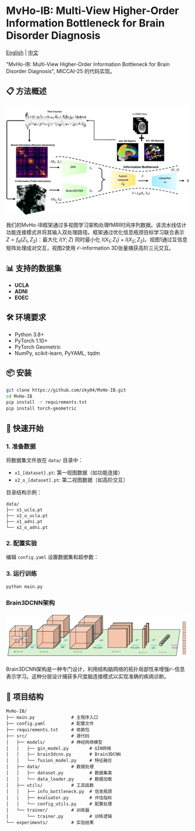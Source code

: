 # MvHo-IB: Multi-View Higher-Order Information Bottleneck for Brain Disorder Diagnosis

[English](README.md) | [中文](README_ch.md)

"MvHo-IB: Multi-View Higher-Order Information Bottleneck for Brain Disorder Diagnosis", MICCAI-25 的代码实现。

## 📋 方法概述

![MvHo-IB Framework Overview](images/ovreview.png)

我们的MvHo-IB框架通过多视图学习架构处理fMRI时间序列数据。该流水线估计功能连接模式并将其输入双处理路径。框架通过优化信息瓶颈目标学习联合表示 $Z = f_{\theta}(Z_1, Z_2)$：最大化 $I(Y; Z)$ 同时最小化 $I(X_1; Z_1) + I(X_2; Z_2)$。视图1通过互信息矩阵处理成对交互，视图2使用 $\mathcal{O}$-information 3D张量捕获高阶三元交互。

## 📊 支持的数据集

- **UCLA**
- **ADNI**
- **EOEC**

## 🛠️ 环境要求

- Python 3.8+
- PyTorch 1.10+
- PyTorch Geometric
- NumPy, scikit-learn, PyYAML, tqdm

## 📦 安装

```bash
git clone https://github.com/zky04/MvHo-IB.git
cd MvHo-IB
pip install -r requirements.txt
pip install torch-geometric
```

## 🎯 快速开始

### 1. 准备数据
将数据集文件放在 `data/` 目录中：
- `x1_[dataset].pt`: 第一视图数据（如功能连接）
- `x2_o_[dataset].pt`: 第二视图数据（如高阶交互）

目录结构示例：
```
data/
├── x1_ucla.pt
├── x2_o_ucla.pt
├── x1_adni.pt
└── x2_o_adni.pt
```

### 2. 配置实验
编辑 `config.yaml` 设置数据集和超参数：

### 3. 运行训练
```bash
python main.py
```
### Brain3DCNN架构

![Brain3DCNN Architecture](images/3DBrainCNN.png)

Brain3DCNN架构是一种专门设计，利用结构脑网络的拓扑局部性来增强$\mathcal{O}$-信息表示学习。这种分层设计捕获多尺度脑连接模式以实现准确的疾病诊断。

## 📁 项目结构

```
MvHo-IB/
├── main.py              # 主程序入口
├── config.yaml          # 配置文件
├── requirements.txt     # 依赖包
├── src/                 # 源代码
│   ├── models/          # 神经网络模型
│   │   ├── gin_model.py        # GIN网络
│   │   ├── brain3dcnn.py       # Brain3DCNN
│   │   └── fusion_model.py     # 特征融合
│   ├── data/            # 数据处理
│   │   ├── dataset.py          # 数据集类
│   │   └── data_loader.py      # 数据加载
│   ├── utils/           # 工具函数
│   │   ├── info_bottleneck.py  # 信息瓶颈
│   │   ├── evaluator.py        # 评估指标
│   │   └── config_utils.py     # 配置处理
│   └── trainer/         # 训练器
│       └── trainer.py          # 训练逻辑
└── experiments/         # 实验结果
```
